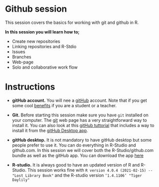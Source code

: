 # Github session

This session covers the basics for working with git and github in R. 

**In this session you will learn how to;**

- Create new repositories
- Linking repositories and R-Stdio
- Issues
- Branches
- Web-page
- Solo and collaborative work flow

# Instructions

-  **gitHub account.** You will nee a [gitHub](https://github.com/) account. Note that if you get some cool [benefits](https://education.github.com/benefits) if you are a student or a teacher.

- **Git.** Before starting this session make sure you have `git` installed on your computer. The [git](https://git-scm.com/book/en/v2/Getting-Started-Installing-Git) web page has a very straightforward way to install it. You can also look at this [gitHub tuttorial](https://github.com/git-guides/install-git) that includes a way to install it from the [gitHub Desktop app](https://desktop.github.com/).

- **gitHub desktop.** It is not mandatory to have gitHub desktop but some people prefer to use it. You can do everything in R-Studio and github.com. In this session we will cover both the R-Studio/github.com bundle as well as the gitHub app. You can download the app [here](https://desktop.github.com/)

- **R-studio.** It is always good to have an updated version of R and R-Studio. This session works fine with `R version 4.0.4 (2021-02-15) -- "Lost Library Book"` and the R-studio version `‘1.4.1106’ "Tiger Daylily"`

